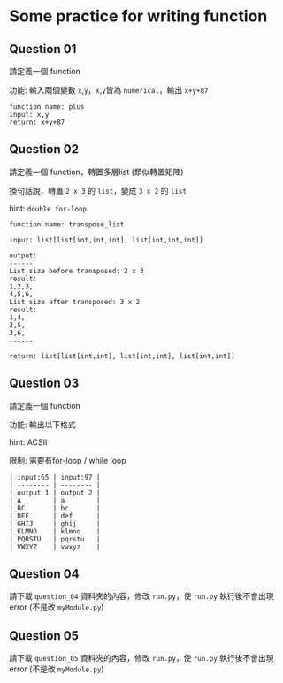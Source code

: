 # Some practice for writing function
## Question 01

請定義一個 function

功能: 輸入兩個變數 `x`,`y`，`x`,`y`皆為 `numerical`，輸出 `x+y+87`
```
function name: plus
input: x,y
return: x+y+87
```

## Question 02
請定義一個 function，轉置多層list (類似轉置矩陣)

換句話說，轉置 `2 x 3` 的 `list`，變成 `3 x 2` 的 `list`

hint: `double for-loop`
```
function name: transpose_list

input: list[list[int,int,int], list[int,int,int]]
  
output:
------
List size before transposed: 2 x 3
result:
1,2,3,
4,5,6,
List size after transposed: 3 x 2
result:
1,4,
2,5,
3,6,
------

return: list[list[int,int], list[int,int], list[int,int]]
```

## Question 03
請定義一個 function

功能: 輸出以下格式

hint: ACSII

限制: 需要有for-loop / while loop
```
| input:65 | input:97 |
| -------- | -------- |
| output 1 | output 2 |
| A        | a        |
| BC       | bc       |
| DEF      | def      |
| GHIJ     | ghij     |
| KLMNO    | klmno    |
| PQRSTU   | pqrstu   |
| VWXYZ    | vwxyz    |
```

## Question 04
請下載 `question_04` 資料夾的內容，修改 `run.py`，使 `run.py` 執行後不會出現error (不是改 `myModule.py`)

## Question 05
請下載 `question_05` 資料夾的內容，修改 `run.py`，使 `run.py` 執行後不會出現error (不是改 `myModule.py`)